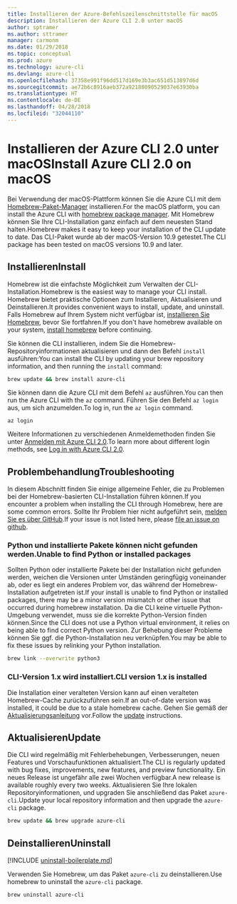 ```yaml
---
title: Installieren der Azure-Befehlszeilenschnittstelle für macOS
description: Installieren der Azure CLI 2.0 unter macOS
author: sptramer
ms.author: sttramer
manager: carmonm
ms.date: 01/29/2018
ms.topic: conceptual
ms.prod: azure
ms.technology: azure-cli
ms.devlang: azure-cli
ms.openlocfilehash: 37358e991f96dd517d169e3b3ac651d513897d6d
ms.sourcegitcommit: ae72b6c8916aeb372a92188090529037e63930ba
ms.translationtype: HT
ms.contentlocale: de-DE
ms.lasthandoff: 04/28/2018
ms.locfileid: "32044110"
---
```

# <a name="install-azure-cli-20-on-macos"></a><span data-ttu-id="fa6ed-103">Installieren der Azure CLI 2.0 unter macOS</span><span class="sxs-lookup"><span data-stu-id="fa6ed-103">Install Azure CLI 2.0 on macOS</span></span>

<span data-ttu-id="fa6ed-104">Bei Verwendung der macOS-Plattform können Sie die Azure CLI mit dem [Homebrew-Paket-Manager](http://brew.sh) installieren.</span><span class="sxs-lookup"><span data-stu-id="fa6ed-104">For the macOS platform, you can install the Azure CLI with [homebrew package manager](http://brew.sh).</span></span> <span data-ttu-id="fa6ed-105">Mit Homebrew können Sie Ihre CLI-Installation ganz einfach auf dem neuesten Stand halten.</span><span class="sxs-lookup"><span data-stu-id="fa6ed-105">Homebrew makes it easy to keep your installation of the CLI update to date.</span></span> <span data-ttu-id="fa6ed-106">Das CLI-Paket wurde ab der macOS-Version 10.9 getestet.</span><span class="sxs-lookup"><span data-stu-id="fa6ed-106">The CLI package has been tested on macOS versions 10.9 and later.</span></span>

## <a name="install"></a><span data-ttu-id="fa6ed-107">Installieren</span><span class="sxs-lookup"><span data-stu-id="fa6ed-107">Install</span></span>

<span data-ttu-id="fa6ed-108">Homebrew ist die einfachste Möglichkeit zum Verwalten der CLI-Installation.</span><span class="sxs-lookup"><span data-stu-id="fa6ed-108">Homebrew is the easiest way to manage your CLI install.</span></span> <span data-ttu-id="fa6ed-109">Homebrew bietet praktische Optionen zum Installieren, Aktualisieren und Deinstallieren.</span><span class="sxs-lookup"><span data-stu-id="fa6ed-109">It provides convenient ways to install, update, and uninstall.</span></span>
<span data-ttu-id="fa6ed-110">Falls Homebrew auf Ihrem System nicht verfügbar ist, [installieren Sie Homebrew](https://docs.brew.sh/Installation.html), bevor Sie fortfahren.</span><span class="sxs-lookup"><span data-stu-id="fa6ed-110">If you don't have homebrew available on your system, [install homebrew](https://docs.brew.sh/Installation.html) before continuing.</span></span>

<span data-ttu-id="fa6ed-111">Sie können die CLI installieren, indem Sie die Homebrew-Repositoryinformationen aktualisieren und dann den Befehl `install` ausführen:</span><span class="sxs-lookup"><span data-stu-id="fa6ed-111">You can install the CLI by updating your brew repository information, and then running the `install` command:</span></span>

```bash
brew update && brew install azure-cli
```

<span data-ttu-id="fa6ed-112">Sie können dann die Azure CLI mit dem Befehl `az` ausführen.</span><span class="sxs-lookup"><span data-stu-id="fa6ed-112">You can then run the Azure CLI with the `az` command.</span></span> <span data-ttu-id="fa6ed-113">Führen Sie den Befehl `az login` aus, um sich anzumelden.</span><span class="sxs-lookup"><span data-stu-id="fa6ed-113">To log in, run the `az login` command.</span></span>

```azurecli
az login
```

<span data-ttu-id="fa6ed-114">Weitere Informationen zu verschiedenen Anmeldemethoden finden Sie unter [Anmelden mit Azure CLI 2.0](authenticate-azure-cli.md).</span><span class="sxs-lookup"><span data-stu-id="fa6ed-114">To learn more about different login methods, see [Log in with Azure CLI 2.0](authenticate-azure-cli.md).</span></span>

## <a name="troubleshooting"></a><span data-ttu-id="fa6ed-115">Problembehandlung</span><span class="sxs-lookup"><span data-stu-id="fa6ed-115">Troubleshooting</span></span>

<span data-ttu-id="fa6ed-116">In diesem Abschnitt finden Sie einige allgemeine Fehler, die zu Problemen bei der Homebrew-basierten CLI-Installation führen können.</span><span class="sxs-lookup"><span data-stu-id="fa6ed-116">If you encounter a problem when installing the CLI through Homebrew, here are some common errors.</span></span> <span data-ttu-id="fa6ed-117">Sollte Ihr Problem hier nicht aufgeführt sein, [melden Sie es über GitHub](https://github.com/Azure/azure-cli/issues).</span><span class="sxs-lookup"><span data-stu-id="fa6ed-117">If your issue is not listed here, please [file an issue on github](https://github.com/Azure/azure-cli/issues).</span></span>

### <a name="unable-to-find-python-or-installed-packages"></a><span data-ttu-id="fa6ed-118">Python und installierte Pakete können nicht gefunden werden.</span><span class="sxs-lookup"><span data-stu-id="fa6ed-118">Unable to find Python or installed packages</span></span>

<span data-ttu-id="fa6ed-119">Sollten Python oder installierte Pakete bei der Installation nicht gefunden werden, weichen die Versionen unter Umständen geringfügig voneinander ab, oder es liegt ein anderes Problem vor, das während der Homebrew-Installation aufgetreten ist.</span><span class="sxs-lookup"><span data-stu-id="fa6ed-119">If your install is unable to find Python or installed packages, there may be a minor version mismatch or other issue that occurred during homebrew installation.</span></span> <span data-ttu-id="fa6ed-120">Da die CLI keine virtuelle Python-Umgebung verwendet, muss sie die korrekte Python-Version finden können.</span><span class="sxs-lookup"><span data-stu-id="fa6ed-120">Since the CLI does not use a Python virtual environment, it relies on being able to find correct Python version.</span></span> <span data-ttu-id="fa6ed-121">Zur Behebung dieser Probleme können Sie ggf. die Python-Installation neu verknüpfen.</span><span class="sxs-lookup"><span data-stu-id="fa6ed-121">You may be able to fix these issues by relinking your Python installation.</span></span>

```bash
brew link --overwrite python3
```

### <a name="cli-version-1x-is-installed"></a><span data-ttu-id="fa6ed-122">CLI-Version 1.x wird installiert.</span><span class="sxs-lookup"><span data-stu-id="fa6ed-122">CLI version 1.x is installed</span></span>

<span data-ttu-id="fa6ed-123">Die Installation einer veralteten Version kann auf einen veralteten Homebrew-Cache zurückzuführen sein.</span><span class="sxs-lookup"><span data-stu-id="fa6ed-123">If an out-of-date version was installed, it could be due to a stale homebrew cache.</span></span> <span data-ttu-id="fa6ed-124">Gehen Sie gemäß der [Aktualisierungsanleitung](#Update) vor.</span><span class="sxs-lookup"><span data-stu-id="fa6ed-124">Follow the [update](#Update) instructions.</span></span>

## <a name="update"></a><span data-ttu-id="fa6ed-125">Aktualisieren</span><span class="sxs-lookup"><span data-stu-id="fa6ed-125">Update</span></span>

<span data-ttu-id="fa6ed-126">Die CLI wird regelmäßig mit Fehlerbehebungen, Verbesserungen, neuen Features und Vorschaufunktionen aktualisiert.</span><span class="sxs-lookup"><span data-stu-id="fa6ed-126">The CLI is regularly updated with bug fixes, improvements, new features, and preview functionality.</span></span> <span data-ttu-id="fa6ed-127">Ein neues Release ist ungefähr alle zwei Wochen verfügbar.</span><span class="sxs-lookup"><span data-stu-id="fa6ed-127">A new release is available roughly every two weeks.</span></span> <span data-ttu-id="fa6ed-128">Aktualisieren Sie Ihre lokalen Repositoryinformationen, und upgraden Sie anschließend das Paket `azure-cli`.</span><span class="sxs-lookup"><span data-stu-id="fa6ed-128">Update your local repository information and then upgrade the `azure-cli` package.</span></span>

```bash
brew update && brew upgrade azure-cli
```

## <a name="uninstall"></a><span data-ttu-id="fa6ed-129">Deinstallieren</span><span class="sxs-lookup"><span data-stu-id="fa6ed-129">Uninstall</span></span>

[!INCLUDE [uninstall-boilerplate.md](includes/uninstall-boilerplate.md)]

<span data-ttu-id="fa6ed-130">Verwenden Sie Homebrew, um das Paket `azure-cli` zu deinstallieren.</span><span class="sxs-lookup"><span data-stu-id="fa6ed-130">Use homebrew to uninstall the `azure-cli` package.</span></span>

```bash
brew uninstall azure-cli
```
